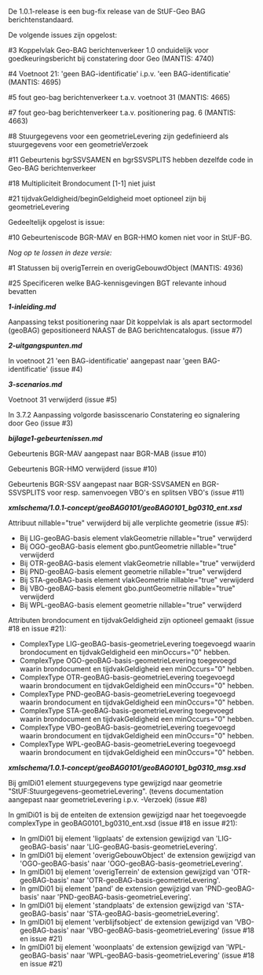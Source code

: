 De 1.0.1-release is een bug-fix release van de StUF-Geo BAG berichtenstandaard.

De volgende issues zijn opgelost:

#3 Koppelvlak Geo-BAG berichtenverkeer 1.0 onduidelijk voor goedkeuringsbericht bij constatering door Geo (MANTIS: 4740)

#4 Voetnoot 21: 'geen BAG-identificatie' i.p.v. 'een BAG-identificatie' (MANTIS: 4695)

#5 fout geo-bag berichtenverkeer t.a.v. voetnoot 31 (MANTIS: 4665)

#7 fout geo-bag berichtenverkeer t.a.v. positionering pag. 6 (MANTIS: 4663)

#8 Stuurgegevens voor een geometrieLevering zijn gedefinieerd als stuurgegevens voor een geometrieVerzoek

#11 Gebeurtenis bgrSSVSAMEN en bgrSSVSPLITS hebben dezelfde code in Geo-BAG berichtenverkeer

#18 Multipliciteit Brondocument [1-1] niet juist

#21 tijdvakGeldigheid/beginGeldigheid moet optioneel zijn bij geometrieLevering

Gedeeltelijk opgelost is issue: 

#10 Gebeurteniscode BGR-MAV en BGR-HMO komen niet voor in StUF-BG.


_Nog op te lossen in deze versie:_

#1 Statussen bij overigTerrein en overigGebouwdObject (MANTIS: 4936)

#25 Specificeren welke BAG-kennisgevingen BGT relevante inhoud bevatten

***1-inleiding.md***

Aanpassing tekst positionering naar Dit koppelvlak is als apart sectormodel (geoBAG) gepositioneerd NAAST de BAG berichtencatalogus. (issue #7)

***2-uitgangspunten.md***

In voetnoot 21 'een BAG-identificatie' aangepast naar 'geen BAG-identificatie' (issue #4)

***3-scenarios.md***

Voetnoot 31 verwijderd (issue #5)

In 3.7.2 Aanpassing volgorde basisscenario Constatering eo signalering door Geo (issue #3)

***bijlage1-gebeurtenissen.md***

Gebeurtenis BGR-MAV aangepast naar BGR-MAB (issue #10)

Gebeurtenis BGR-HMO verwijderd (issue #10)

Gebeurtenis BGR-SSV aangepast naar BGR-SSVSAMEN en BGR-SSVSPLITS voor resp. samenvoegen VBO's en splitsen VBO's (issue #11)

***xmlschema/1.0.1-concept/geoBAG0101/geoBAG0101_bg0310_ent.xsd***

Attribuut nillable="true" verwijderd bij alle verplichte geometrie (issue #5):

- Bij LIG-geoBAG-basis  element vlakGeometrie nillable="true" verwijderd
- Bij OGO-geoBAG-basis  element gbo.puntGeometrie nillable="true" verwijderd
- Bij OTR-geoBAG-basis  element vlakGeometrie nillable="true" verwijderd
- Bij PND-geoBAG-basis  element geometrie nillable="true" verwijderd
- Bij STA-geoBAG-basis  element vlakGeometrie nillable="true" verwijderd
- Bij VBO-geoBAG-basis  element gbo.puntGeometrie nillable="true" verwijderd
- Bij WPL-geoBAG-basis  element geometrie nillable="true" verwijderd

Attributen brondocument en tijdvakGeldigheid zijn optioneel gemaakt (issue #18 en issue #21):

- ComplexType LIG-geoBAG-basis-geometrieLevering toegevoegd waarin brondocument en tijdvakGeldigheid een minOccurs="0" hebben.
- ComplexType OGO-geoBAG-basis-geometrieLevering toegevoegd waarin brondocument en tijdvakGeldigheid een minOccurs="0" hebben.
- ComplexType OTR-geoBAG-basis-geometrieLevering toegevoegd waarin brondocument en tijdvakGeldigheid een minOccurs="0" hebben.
- ComplexType PND-geoBAG-basis-geometrieLevering toegevoegd waarin brondocument en tijdvakGeldigheid een minOccurs="0" hebben.			
- ComplexType STA-geoBAG-basis-geometrieLevering toegevoegd waarin brondocument en tijdvakGeldigheid een minOccurs="0" hebben.
- ComplexType VBO-geoBAG-basis-geometrieLevering toegevoegd waarin brondocument en tijdvakGeldigheid een minOccurs="0" hebben.
- ComplexType WPL-geoBAG-basis-geometrieLevering toegevoegd waarin brondocument en tijdvakGeldigheid een minOccurs="0" hebben.

***xmlschema/1.0.1-concept/geoBAG0101/geoBAG0101_bg0310_msg.xsd***

Bij gmlDi01 element stuurgegevens type gewijzigd naar geometrie "StUF:Stuurgegevens-geometrieLevering".  (tevens documentation aangepast naar geometrieLevering i.p.v. -Verzoek) (issue #8)

In gmlDi01 is bij de enteiten de extension gewijzigd naar het toegevoegde complexType in geoBAG0101_bg0310_ent.xsd (issue #18 en issue #21): 

- In gmlDi01 bij element 'ligplaats' de extension gewijzigd van 'LIG-geoBAG-basis' naar 'LIG-geoBAG-basis-geometrieLevering'.
- In gmlDi01 bij element 'overigGebouwObject' de extension gewijzigd van 'OGO-geoBAG-basis' naar 'OGO-geoBAG-basis-geometrieLevering'.
- In gmlDi01 bij element 'overigTerrein' de extension gewijzigd van 'OTR-geoBAG-basis' naar 'OTR-geoBAG-basis-geometrieLevering'.
- In gmlDi01 bij element 'pand' de extension gewijzigd van 'PND-geoBAG-basis' naar 'PND-geoBAG-basis-geometrieLevering'.
- In gmlDi01 bij element 'standplaats' de extension gewijzigd van 'STA-geoBAG-basis' naar 'STA-geoBAG-basis-geometrieLevering'.
- In gmlDi01 bij element 'verblijfsobject' de extension gewijzigd van 'VBO-geoBAG-basis' naar 'VBO-geoBAG-basis-geometrieLevering' (issue #18 en issue #21)
- In gmlDi01 bij element 'woonplaats' de extension gewijzigd van 'WPL-geoBAG-basis' naar 'WPL-geoBAG-basis-geometrieLevering' (issue #18 en issue #21)
